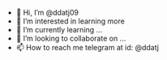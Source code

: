 - 👋 Hi, I’m @ddatj09
- 👀 I’m interested in learning more
- 🌱 I’m currently learning ...
- 💞️ I’m looking to collaborate on ...
- 📫 How to reach me telegram at id: @ddatj

<!---
ddatj09/ddatj09 is a ✨ special ✨ repository because its `README.md` (this file) appears on your GitHub profile.
You can click the Preview link to take a look at your changes.
--->
